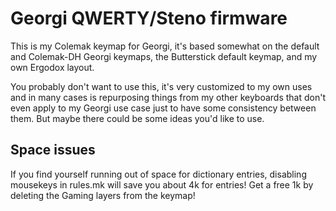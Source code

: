 # Georgi QWERTY/Steno firmware

This is my Colemak keymap for Georgi, it's based somewhat on the default and Colemak-DH Georgi keymaps, the Butterstick default keymap, and my own Ergodox layout.

You probably don't want to use this, it's very customized to my own uses and in many cases is repurposing things from my other keyboards that don't even apply to my Georgi use case just to have some consistency between them. But maybe there could be some ideas you'd like to use.

## Space issues
If you find yourself running out of space for dictionary entries, disabling mousekeys in rules.mk will save
you about 4k for entries!
Get a free 1k by deleting the Gaming layers from the keymap!
